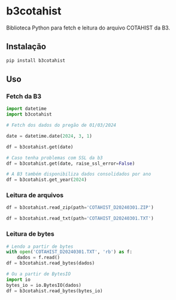 # b3cotahist

Biblioteca Python para fetch e leitura do arquivo COTAHIST da B3.

## Instalação

```bash
pip install b3cotahist
```

## Uso

### Fetch da B3

```python
import datetime
import b3cotahist

# Fetch dos dados do pregão de 01/03/2024

date = datetime.date(2024, 3, 1)

df = b3cotahist.get(date)

# Caso tenha problemas com SSL da b3
df = b3cotahist.get(date, raise_ssl_error=False)

# A B3 também disponibiliza dados consolidados por ano
df = b3cotahist.get_year(2024)
```

### Leitura de arquivos

```python
df = b3cotahist.read_zip(path='COTAHIST_D20240301.ZIP')

df = b3cotahist.read_txt(path='COTAHIST_D20240301.TXT')
```

### Leitura de bytes

```python
# Lendo a partir de bytes
with open('COTAHIST_D20240301.TXT', 'rb') as f:
    dados = f.read()
df = b3cotahist.read_bytes(dados)

# Ou a partir de BytesIO
import io
bytes_io = io.BytesIO(dados)
df = b3cotahist.read_bytes(bytes_io)
```